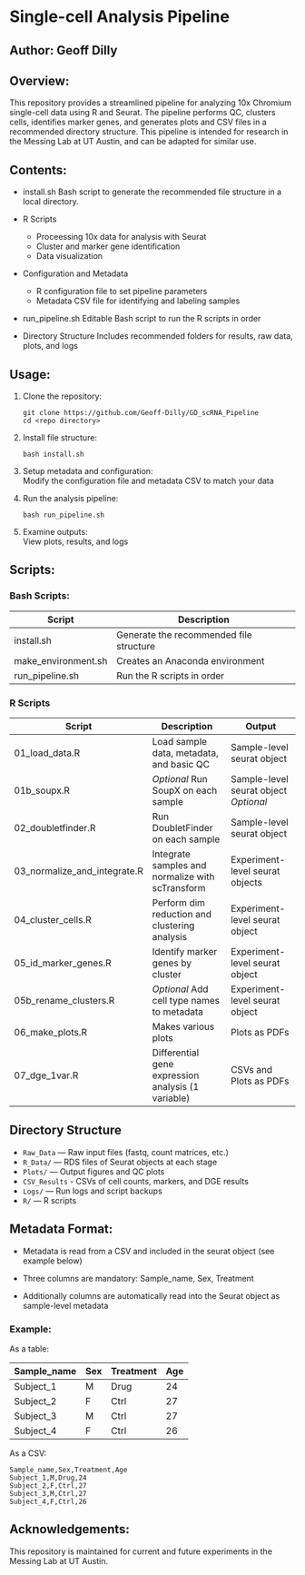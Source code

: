 # Single-cell Analysis Pipeline 

## Author: Geoff Dilly

## Overview:

This repository provides a streamlined pipeline for analyzing 10x Chromium single-cell data using R and Seurat. The pipeline performs QC, clusters cells, identifies marker genes, and generates plots and CSV files in a recommended directory structure. This pipeline is intended for research in the Messing Lab at UT Austin, and can be adapted for similar use. 

## Contents:

- install.sh
	Bash script to generate the recommended file structure in a local directory. 

- R Scripts
	- Proceessing 10x data for analysis with Seurat
	- Cluster and marker gene identification  
	- Data visualization

- Configuration and Metadata
	- R configuration file to set pipeline parameters
	- Metadata CSV file for identifying and labeling samples

- run_pipeline.sh
	Editable Bash script to run the R scripts in order

- Directory Structure
	Includes recommended folders for results, raw data, plots, and logs

## Usage:

1. Clone the repository:

    ```shell
    git clone https://github.com/Geoff-Dilly/GD_scRNA_Pipeline
    cd <repo directory>
    ```

2. Install file structure:

    ```shell
    bash install.sh
    ```

3. Setup metadata and configuration:  
   Modify the configuration file and metadata CSV to match your data

4. Run the analysis pipeline:

    ```shell
    bash run_pipeline.sh
    ```

5. Examine outputs:  
   View plots, results, and logs

## Scripts:

### Bash Scripts:
| Script | Description |
|---|---|
| install.sh | Generate the recommended file structure | 
| make_environment.sh | Creates an Anaconda environment | 
| run_pipeline.sh | Run the R scripts in order | 

### R Scripts
| Script | Description | Output |
|---|---|---|
| 01_load_data.R | Load sample data, metadata, and basic QC | Sample-level seurat object |
| 01b_soupx.R | *Optional* Run SoupX on each sample | Sample-level seurat object *Optional*|
| 02_doubletfinder.R | Run DoubletFinder on each sample | Sample-level seurat object |
| 03_normalize_and_integrate.R | Integrate samples and normalize with scTransform | Experiment-level seurat objects |
| 04_cluster_cells.R | Perform dim reduction and clustering analysis | Experiment-level seurat object |
| 05_id_marker_genes.R | Identify marker genes by cluster | Experiment-level seurat object |
| 05b_rename_clusters.R | *Optional* Add cell type names to metadata | Experiment-level seurat object |
| 06_make_plots.R | Makes various plots | Plots as PDFs |
| 07_dge_1var.R | Differential gene expression analysis (1 variable) | CSVs and Plots as PDFs |

## Directory Structure

- `Raw_Data` — Raw input files (fastq, count matrices, etc.)
- `R_Data/` — RDS files of Seurat objects at each stage
- `Plots/` — Output figures and QC plots
- `CSV_Results` - CSVs of cell counts, markers, and DGE results
- `Logs/` — Run logs and script backups
- `R/` — R scripts


## Metadata Format:

- Metadata is read from a CSV and included in the seurat object (see example below)

- Three columns are mandatory: Sample_name, Sex, Treatment

- Additionally columns are automatically read into the Seurat object as sample-level metadata

### Example:

As a table:

| Sample_name | Sex | Treatment | Age |
|---|---|---|---|
| Subject_1 | M | Drug | 24 |
| Subject_2 | F | Ctrl | 27 |
| Subject_3 | M | Ctrl | 27 |
| Subject_4 | F | Ctrl | 26 |

As a CSV:
    
```
Sample_name,Sex,Treatment,Age
Subject_1,M,Drug,24
Subject_2,F,Ctrl,27
Subject_3,M,Ctrl,27
Subject_4,F,Ctrl,26
```

## Acknowledgements:

This repository is maintained for current and future experiments in the Messing Lab at UT Austin. 